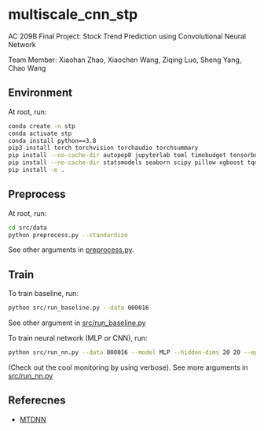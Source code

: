 # multiscale_cnn_stp

AC 209B Final Project: Stock Trend Prediction using Convolutional Neural Network

Team Member: Xiaohan Zhao, Xiaochen Wang, Ziqing Luo, Sheng Yang, Chao Wang

## Environment

At root, run:

```bash
conda create -n stp
conda activate stp
conda install python==3.8
pip3 install torch torchvision torchaudio torchsummary
pip install --no-cache-dir autopep8 jupyterlab toml timebudget tensorboard torch-tb-profiler
pip install --no-cache-dir statsmodels seaborn scipy pillow xgboost tqdm scikit-learn gpustat
pip install -e .
```

## Preprocess

At root, run:

```bash
cd src/data
python preprocess.py --standardize
```

See other arguments in [preprocess.py](src/data/preprocess.py).

## Train

To train baseline, run:

```bash
python src/run_baseline.py --data 000016
```

See other argument in [src/run_baseline.py](src/run_baseline.py)

To train neural network (MLP or CNN), run:

```bash
python src/run_nn.py --data 000016 --model MLP --hidden-dims 20 20 --epochs 200 --verbose
```

(Check out the cool monitoring by using verbose). See more arguments in [src/run_nn.py](src/run_nn.py)

## Referecnes

- [MTDNN](https://www.ijcai.org/proceedings/2020/0628.pdf)

